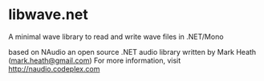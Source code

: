 libwave.net
===========

A minimal wave library to read and write wave files in .NET/Mono

based on NAudio an open source .NET audio library written by Mark Heath (mark.heath@gmail.com)
For more information, visit http://naudio.codeplex.com